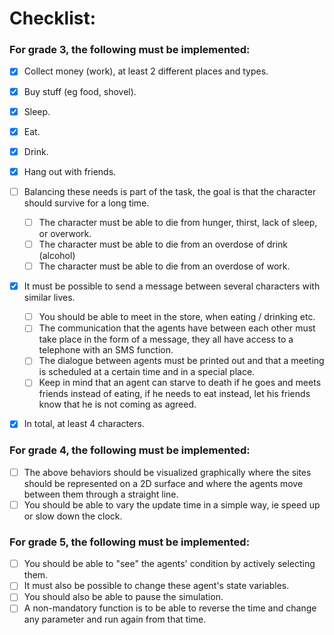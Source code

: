 Checklist:
============================================

### For grade 3, the following must be implemented:
- [x] Collect money (work), at least 2 different places and types.
- [x] Buy stuff (eg food, shovel).
- [x] Sleep.
- [x] Eat.
- [x] Drink.
- [x] Hang out with friends.

- [ ] Balancing these needs is part of the task, the goal is that the character should survive for a long time.
    - [ ] The character must be able to die from hunger, thirst, lack of sleep, or overwork.
    - [ ] The character must be able to die from an overdose of drink (alcohol)
    - [ ] The character must be able to die from an overdose of work.

- [x] It must be possible to send a message between several characters with similar lives. 
    - [ ] You should be able to meet in the store, when eating / drinking etc. 
    - [ ] The communication that the agents have between each other must take place in the form of a message, they all have access to a telephone with an SMS function. 
    - [ ] The dialogue between agents must be printed out and that a meeting is scheduled at a certain time and in a special place. 
    - [ ] Keep in mind that an agent can starve to death if he goes and meets friends instead of eating, if he needs to eat instead, let his friends know that he is not coming as agreed.
- [x] In total, at least 4 characters.

### For grade 4, the following must be implemented:
- [ ] The above behaviors should be visualized graphically where the sites should be represented on a 2D surface and where the agents move between them through a straight line. 
- [ ] You should be able to vary the update time in a simple way, ie speed up or slow down the clock.

### For grade 5, the following must be implemented:
- [ ] You should be able to "see" the agents' condition by actively selecting them.
- [ ] It must also be possible to change these agent's state variables.
- [ ] You should also be able to pause the simulation.
- [ ] A non-mandatory function is to be able to reverse the time and change any parameter and run again from that time.